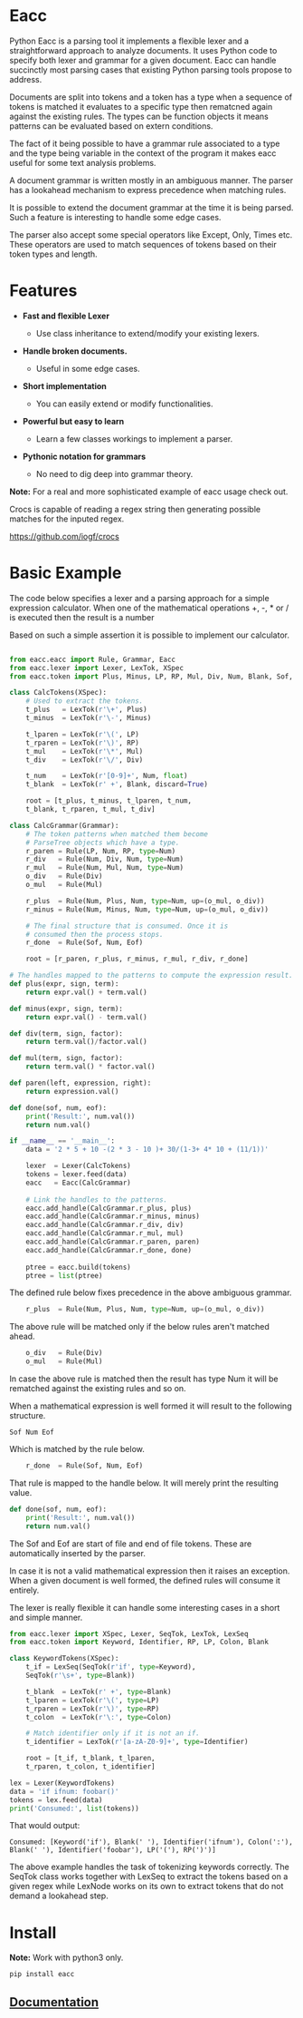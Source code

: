 # Eacc

Python Eacc is a parsing tool it implements a flexible lexer and a straightforward approach
to analyze documents. It uses Python code to specify both lexer and grammar for a given
document. Eacc can handle succinctly most parsing cases that existing Python parsing tools
propose to address. 

Documents are split into tokens and a token has a type when a sequence of tokens is matched 
it evaluates to a specific type then rematcned again against the existing rules. The types
can be function objects it means patterns can be evaluated based on extern conditions. 

The fact of it being possible to have a grammar rule associated to a type and the
type being variable in the context of the program it makes eacc useful for some text analysis problems.

A document grammar is written mostly in an ambiguous manner. The parser has a lookahead 
mechanism to express precedence when matching rules. 

It is possible to extend the document grammar at the time it is being parsed. Such
a feature is interesting to handle some edge cases.

The parser also accept some special operators like Except, Only, Times etc. These
operators are used to match sequences of tokens based on their token types and length.

# Features

- **Fast and flexible Lexer**
    * Use class inheritance to extend/modify your existing lexers.

- **Handle broken documents.**
    * Useful in some edge cases.

- **Short implementation**
    * You can easily extend or modify functionalities.

- **Powerful but easy to learn**
    * Learn a few classes workings to implement a parser.

- **Pythonic notation for grammars**
    * No need to dig deep into grammar theory.


**Note:** For a real and more sophisticated example of eacc usage check out.

Crocs is capable of reading a regex string then generating possible matches for the
inputed regex.

https://github.com/iogf/crocs

# Basic Example

The code below specifies a lexer and a parsing approach for a simple expression calculator.
When one of the mathematical operations +, -, * or / is executed then the result is a number

Based on such a simple assertion it is possible to implement our calculator. 

~~~python

from eacc.eacc import Rule, Grammar, Eacc
from eacc.lexer import Lexer, LexTok, XSpec
from eacc.token import Plus, Minus, LP, RP, Mul, Div, Num, Blank, Sof, Eof

class CalcTokens(XSpec):
    # Used to extract the tokens.
    t_plus   = LexTok(r'\+', Plus)
    t_minus  = LexTok(r'\-', Minus)

    t_lparen = LexTok(r'\(', LP)
    t_rparen = LexTok(r'\)', RP)
    t_mul    = LexTok(r'\*', Mul)
    t_div    = LexTok(r'\/', Div)

    t_num    = LexTok(r'[0-9]+', Num, float)
    t_blank  = LexTok(r' +', Blank, discard=True)

    root = [t_plus, t_minus, t_lparen, t_num, 
    t_blank, t_rparen, t_mul, t_div]

class CalcGrammar(Grammar):
    # The token patterns when matched them become
    # ParseTree objects which have a type.
    r_paren = Rule(LP, Num, RP, type=Num)
    r_div   = Rule(Num, Div, Num, type=Num)
    r_mul   = Rule(Num, Mul, Num, type=Num)
    o_div   = Rule(Div)
    o_mul   = Rule(Mul)

    r_plus  = Rule(Num, Plus, Num, type=Num, up=(o_mul, o_div))
    r_minus = Rule(Num, Minus, Num, type=Num, up=(o_mul, o_div))

    # The final structure that is consumed. Once it is
    # consumed then the process stops.
    r_done  = Rule(Sof, Num, Eof)

    root = [r_paren, r_plus, r_minus, r_mul, r_div, r_done]

# The handles mapped to the patterns to compute the expression result.
def plus(expr, sign, term):
    return expr.val() + term.val()

def minus(expr, sign, term):
    return expr.val() - term.val()

def div(term, sign, factor):
    return term.val()/factor.val()

def mul(term, sign, factor):
    return term.val() * factor.val()

def paren(left, expression, right):
    return expression.val()

def done(sof, num, eof):
    print('Result:', num.val())
    return num.val()

if __name__ == '__main__':
    data = '2 * 5 + 10 -(2 * 3 - 10 )+ 30/(1-3+ 4* 10 + (11/1))' 

    lexer  = Lexer(CalcTokens)
    tokens = lexer.feed(data)
    eacc   = Eacc(CalcGrammar)
    
    # Link the handles to the patterns.
    eacc.add_handle(CalcGrammar.r_plus, plus)
    eacc.add_handle(CalcGrammar.r_minus, minus)
    eacc.add_handle(CalcGrammar.r_div, div)
    eacc.add_handle(CalcGrammar.r_mul, mul)
    eacc.add_handle(CalcGrammar.r_paren, paren)
    eacc.add_handle(CalcGrammar.r_done, done)
    
    ptree = eacc.build(tokens)
    ptree = list(ptree)

~~~

The defined rule below fixes precedence in the above ambiguous grammar.

~~~python
    r_plus  = Rule(Num, Plus, Num, type=Num, up=(o_mul, o_div))
~~~

The above rule will be matched only if the below rules aren't matched ahead.

~~~python
    o_div   = Rule(Div)
    o_mul   = Rule(Mul)
~~~

In case the above rule is matched then the result has type Num it will be rematched
against the existing rules and so on.

When a mathematical expression is well formed it will result to the following structure.

~~~
Sof Num Eof
~~~

Which is matched by the rule below.

~~~python
    r_done  = Rule(Sof, Num, Eof)
~~~

That rule is mapped to the handle below. It will merely print the resulting value.

~~~python
def done(sof, num, eof):
    print('Result:', num.val())
    return num.val()
~~~

The Sof and Eof are start of file and end of file tokens. These are automatically inserted
by the parser.

In case it is not a valid mathematical expression then it raises an exception. 
When a given document is well formed, the defined rules will consume it entirely.

The lexer is really flexible it can handle some interesting cases in a short and simple manner.

~~~python
from eacc.lexer import XSpec, Lexer, SeqTok, LexTok, LexSeq
from eacc.token import Keyword, Identifier, RP, LP, Colon, Blank

class KeywordTokens(XSpec):
    t_if = LexSeq(SeqTok(r'if', type=Keyword),
    SeqTok(r'\s+', type=Blank))

    t_blank  = LexTok(r' +', type=Blank)
    t_lparen = LexTok(r'\(', type=LP)
    t_rparen = LexTok(r'\)', type=RP)
    t_colon  = LexTok(r'\:', type=Colon)

    # Match identifier only if it is not an if.
    t_identifier = LexTok(r'[a-zA-Z0-9]+', type=Identifier)

    root = [t_if, t_blank, t_lparen, 
    t_rparen, t_colon, t_identifier]

lex = Lexer(KeywordTokens)
data = 'if ifnum: foobar()'
tokens = lex.feed(data)
print('Consumed:', list(tokens))
~~~

That would output:

~~~
Consumed: [Keyword('if'), Blank(' '), Identifier('ifnum'), Colon(':'),
Blank(' '), Identifier('foobar'), LP('('), RP(')')]
~~~

The above example handles the task of tokenizing keywords correctly. The SeqTok class 
works together with LexSeq to extract the tokens based on a given regex while LexNode works 
on its own to extract tokens that do not demand a lookahead step.

# Install

**Note:** Work with python3 only.

~~~
pip install eacc
~~~

## [Documentation](https://github.com/iogf/eacc/wiki)



